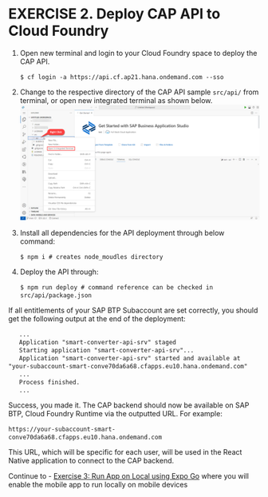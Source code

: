 # EXERCISE 2. Deploy CAP API to Cloud Foundry
<!--
1. Set a custom _API_KEY_ (preferably a string generated on your machine) in your `src/api/mta.yaml` which will be used as simple authorization for the React Native app (and as well during testing via an API Platform like Postman setting the _API_KEY_ as header `api-key`. It is akin to any password. Users can also choose to keep it as the default value in the code.

   ```yaml
   ...
   modules:
   - name:  smart-converter-api-srv-${space}
      type: nodejs
      path: gen/srv
      parameters:
         buildpack: nodejs_buildpack
      build-parameters:
         builder: npm-ci
      provides:
         - name: srv-api # required by consumers of CAP services (e.g. approuter)
         properties:
            srv-url: ${default-url}
      requires:
         - name: smart-converter-api-db
         - name: smart-converter-api-auth
         - name: smart-converter-aicore-dest
      properties:
         API_KEY: <YOUR_API_KEY>
      ...
   ```
-->
1. Open new terminal and login to your Cloud Foundry space to deploy the CAP API.
   ```conosle
   $ cf login -a https://api.cf.ap21.hana.ondemand.com --sso
   ```
2. Change to the respective directory of the CAP API sample `src/api/` from terminal, or open new integrated terminal as shown below.
  ![integ_terminal](../assets/open_integ_terminal.png)

4. Install all dependencies for the API deployment through below command:
   ```console
   $ npm i # creates node_moudles directory
   ```
7. Deploy the API through:
   ```console
   $ npm run deploy # command reference can be checked in src/api/package.json
   ```

If all entitlements of your SAP BTP Subaccount are set correctly, you should get the following output at the end of the deployment:

```console
   ...
   Application "smart-converter-api-srv" staged
   Starting application "smart-converter-api-srv"...
   Application "smart-converter-api-srv" started and available at "your-subaccount-smart-conve70da6a68.cfapps.eu10.hana.ondemand.com"
   ...
   Process finished.
   ...
```

Success, you made it. The CAP backend should now be available on SAP BTP, Cloud Foundry Runtime via the outputted URL. For example:
```console
https://your-subaccount-smart-conve70da6a68.cfapps.eu10.hana.ondemand.com
```
This URL, which will be specific for each user, will be used in the React Native application to connect to the CAP backend.

Continue to - [Exercise 3: Run App on Local using Expo Go](../ex3.3/README.md) where you will enable the mobile app to run locally on mobile devices
